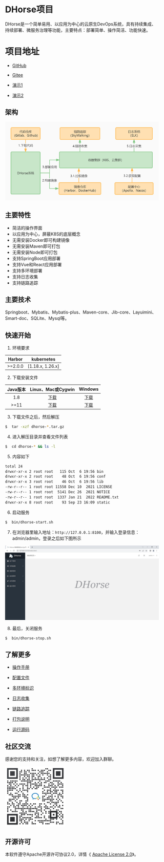 # DHorse项目
DHorse是一个简单易用、以应用为中心的云原生DevOps系统，具有持续集成、持续部署、微服务治理等功能，主要特点：部署简单、操作简洁、功能快速。

# 项目地址

* [GitHub](https://github.com/512team/dhorse)

* [Gitee](https://gitee.com/i512team/dhorse)

* [演示1](http://dhorse-demo1.512.team)

* [演示2](http://dhorse-demo2.512.team)

## 架构
 ![Image text](./static/images/architecture.jpg)

## 主要特性
* 简洁的操作界面
* 以应用为中心，屏蔽K8S的底层概念
* 无需安装Docker即可构建镜像
* 无需安装Maven即可打包
* 无需安装Node即可打包
* 支持SpringBoot应用部署
* 支持Vue和React应用部署
* 支持多环境部署
* 支持日志收集
* 支持链路追踪

## 主要技术
Springboot、Mybatis、Mybatis-plus、Maven-core、Jib-core、Layuimini、Smart-doc、SQLite、Mysql等。

## 快速开始

1. 环境要求

| Harbor | kubernetes |
| :----: | :----: |
| >=2.0.0 | [1.18.x, 1.26.x] |

2. 下载安装文件

| Java版本 | Linux、Mac或Cygwin | Windows |
| :-----: | :----: | :----: | 
| 1.8 | [下载](https://gitee.com/i512team/dhorse/releases/download/v1.2.1/dhorse-v1.2.1-jdk1.8-bin-unix.tar.gz) | [下载](https://gitee.com/i512team/dhorse/releases/download/v1.2.1/dhorse-v1.2.1-jdk1.8-bin-windows.zip) |
| >=11 | [下载](https://gitee.com/i512team/dhorse/releases/download/v1.2.1/dhorse-v1.2.1-bin-unix.tar.gz) | [下载](https://gitee.com/i512team/dhorse/releases/download/v1.2.1/dhorse-v1.2.1-bin-windows.zip) |

3. 下载文件之后，然后解压

```bash
$  tar -xzf dhorse-*.tar.gz
```

4. 进入解压目录并查看文件列表

```bash
$  cd dhorse-* && ls -l
```

5. 内容如下

```bash
total 24
drwxr-xr-x 2 root root   115 Oct  6 19:56 bin
drwxr-xr-x 2 root root    48 Oct  6 19:56 conf
drwxr-xr-x 3 root root    46 Oct  6 19:56 lib
-rw-r--r-- 1 root root 11558 Dec 10  2021 LICENSE
-rw-r--r-- 1 root root  5141 Dec 26  2021 NOTICE
-rw-r--r-- 1 root root  1337 Jan 21  2022 README.txt
drwxr-xr-x 8 root root    93 Sep 23 16:09 static
```

6. 启动服务

```bash
$  bin/dhorse-start.sh
```

7. 在浏览器里输入地址：`http://127.0.0.1:8100`，并输入登录信息：admin/admin，登录之后如下图所示

 ![Image text](./static/images/home.jpg)

8. 最后，关闭服务

```bash
$  bin/dhorse-stop.sh
```

## 了解更多

* [操作手册](https://github.com/512team/dhorse-doc/blob/main/guide/%E6%93%8D%E4%BD%9C%E6%89%8B%E5%86%8C.md)

* [配置文件](https://github.com/512team/dhorse-doc/blob/main/guide/%E9%85%8D%E7%BD%AE%E6%96%87%E4%BB%B6.md)

* [多环境标识](https://github.com/512team/dhorse-doc/blob/main/guide/%E5%A4%9A%E7%8E%AF%E5%A2%83%E6%A0%87%E8%AF%86.md)

* [日志收集](https://github.com/512team/dhorse-doc/blob/main/guide/%E6%97%A5%E5%BF%97%E6%94%B6%E9%9B%86.md)

* [链路追踪](https://github.com/512team/dhorse-doc/blob/main/guide/%E9%93%BE%E8%B7%AF%E8%BF%BD%E8%B8%AA.md)

* [打包说明](https://github.com/512team/dhorse-doc/blob/main/guide/%E6%89%93%E5%8C%85%E8%AF%B4%E6%98%8E.md)

* [运行源码](https://github.com/512team/dhorse-doc/blob/main/guide/%E8%BF%90%E8%A1%8C%E6%BA%90%E7%A0%81.md)

## 社区交流

感谢您的支持和关注，如想了解更多内容，欢迎加入群聊。

 ![Image text](./static/images/weixin.jpg)

## 开源许可

本软件遵守Apache开源许可协议2.0，详情《 [Apache License 2.0](http://www.apache.org/licenses/LICENSE-2.0)》。